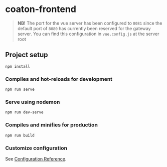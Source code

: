 # coaton-frontend

> **NB!** The port for the vue server has been configured to `8081`
> since the default port of `8080` has currently been reserved for the gateway server.
> You can find this configuration in `vue.config.js` at the server root

## Project setup
```
npm install
```

### Compiles and hot-reloads for development
```
npm run serve
```
### Serve using nodemon
```
npm run dev-serve
```
### Compiles and minifies for production
```
npm run build
```

### Customize configuration
See [Configuration Reference](https://cli.vuejs.org/config/).

